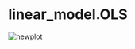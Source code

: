 # linear_model.OLS



![newplot](https://user-images.githubusercontent.com/117127601/231008659-445b1657-79d2-457e-8022-cb40d39e23a0.png)
